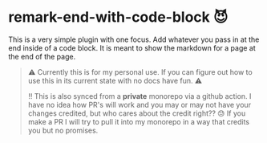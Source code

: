 # remark-end-with-code-block :smiling_imp:

This is a very simple plugin with one focus. Add whatever you pass in at the end inside of a code block. It is meant to show the markdown for a page at the end of the page.

> :warning: Currently this is for my personal use. If you can figure out how to use this in its current state with no docs have fun. :warning:
>
> :bangbang: This is also synced from a **private** monorepo via a github action. I have no idea how PR's will work and you may or may not have your changes credited, but who cares about the credit right?? :sweat: If you make a PR I will try to pull it into my monorepo in a way that credits you but no promises.
